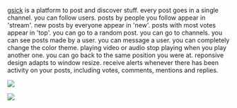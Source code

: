 [gsick](http://gsick.com) is a platform to post and discover stuff.
every post goes in a single channel.
you can follow users.
posts by people you follow appear in 'stream'.
new posts by everyone appear in 'new'.
posts with most votes appear in 'top'.
you can go to a random post.
you can go to channels.
you can see posts made by a user.
you can message a user.
you can completely change the color theme.
playing video or audio stop playing when you play another one.
you can go back to the same position you were at.
reponsive design adapts to window resize.
receive alerts whenever there has been activity on your posts,
including votes, comments, mentions and replies.


![](http://i.imgur.com/rDbB7Y8.jpg)

![](http://i.imgur.com/BM3QEBS.jpg)
